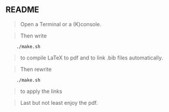 ## README

>Open a Terminal or a (K)console.

>Then write

        ./make.sh 
        
>to compile LaTeX to pdf and to link .bib files automatically.

>Then rewrite

        ./make.sh 
        
>to apply the links

>Last but not least enjoy the pdf.

